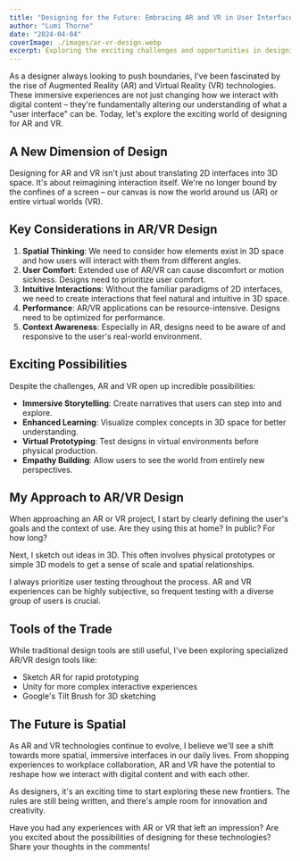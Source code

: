 ```yaml
---
title: "Designing for the Future: Embracing AR and VR in User Interfaces"
author: "Lumi Thorne"
date: "2024-04-04"
coverImage: ./images/ar-vr-design.webp
excerpt: Exploring the exciting challenges and opportunities in designing user interfaces for augmented and virtual reality.
---
```


As a designer always looking to push boundaries, I've been fascinated by the rise of Augmented Reality (AR) and Virtual Reality (VR) technologies. These immersive experiences are not just changing how we interact with digital content – they're fundamentally altering our understanding of what a "user interface" can be. Today, let's explore the exciting world of designing for AR and VR.

## A New Dimension of Design

Designing for AR and VR isn't just about translating 2D interfaces into 3D space. It's about reimagining interaction itself. We're no longer bound by the confines of a screen – our canvas is now the world around us (AR) or entire virtual worlds (VR).

## Key Considerations in AR/VR Design

1. **Spatial Thinking**: We need to consider how elements exist in 3D space and how users will interact with them from different angles.
2. **User Comfort**: Extended use of AR/VR can cause discomfort or motion sickness. Designs need to prioritize user comfort.
3. **Intuitive Interactions**: Without the familiar paradigms of 2D interfaces, we need to create interactions that feel natural and intuitive in 3D space.
4. **Performance**: AR/VR applications can be resource-intensive. Designs need to be optimized for performance.
5. **Context Awareness**: Especially in AR, designs need to be aware of and responsive to the user's real-world environment.

## Exciting Possibilities

Despite the challenges, AR and VR open up incredible possibilities:

- **Immersive Storytelling**: Create narratives that users can step into and explore.
- **Enhanced Learning**: Visualize complex concepts in 3D space for better understanding.
- **Virtual Prototyping**: Test designs in virtual environments before physical production.
- **Empathy Building**: Allow users to see the world from entirely new perspectives.

## My Approach to AR/VR Design

When approaching an AR or VR project, I start by clearly defining the user's goals and the context of use. Are they using this at home? In public? For how long?

Next, I sketch out ideas in 3D. This often involves physical prototypes or simple 3D models to get a sense of scale and spatial relationships.

I always prioritize user testing throughout the process. AR and VR experiences can be highly subjective, so frequent testing with a diverse group of users is crucial.

## Tools of the Trade

While traditional design tools are still useful, I've been exploring specialized AR/VR design tools like:

- Sketch AR for rapid prototyping
- Unity for more complex interactive experiences
- Google's Tilt Brush for 3D sketching

## The Future is Spatial

As AR and VR technologies continue to evolve, I believe we'll see a shift towards more spatial, immersive interfaces in our daily lives. From shopping experiences to workplace collaboration, AR and VR have the potential to reshape how we interact with digital content and with each other.

As designers, it's an exciting time to start exploring these new frontiers. The rules are still being written, and there's ample room for innovation and creativity.

Have you had any experiences with AR or VR that left an impression? Are you excited about the possibilities of designing for these technologies? Share your thoughts in the comments!
